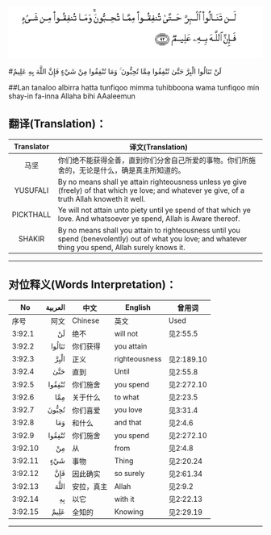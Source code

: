 ![003:092](images/003_092.gif)

#لَنْ تَنَالُوا الْبِرَّ حَتَّىٰ تُنْفِقُوا مِمَّا تُحِبُّونَ ۚ وَمَا تُنْفِقُوا مِنْ شَيْءٍ فَإِنَّ اللَّهَ بِهِ عَلِيمٌ 

##Lan tanaloo albirra hatta tunfiqoo mimma tuhibboona wama tunfiqoo min shay-in fa-inna Allaha bihi AAaleemun 

## 翻译(Translation)：

| Translator | 译文(Translation)                                            |
| :--------: | ------------------------------------------------------------ |
|    马坚    | 你们绝不能获得全善，直到你们分舍自己所爱的事物。你们所施舍的，无论是什么，确是真主所知道的。 |
|  YUSUFALI  | By no means shall ye attain righteousness unless ye give (freely) of that which ye love; and whatever ye give, of a truth Allah knoweth it well. |
| PICKTHALL  | Ye will not attain unto piety until ye spend of that which ye love. And whatsoever ye spend, Allah is Aware thereof. |
|   SHAKIR   | By no means shall you attain to righteousness until you spend (benevolently) out of what you love; and whatever thing you spend, Allah surely knows it. |

---

## 对位释义(Words Interpretation)：

| No   | العربية | 中文    | English | 曾用词 |
| ---- | ------: | ------- | ------- | ------ |
| 序号 |    阿文 | Chinese | 英文    | Used   |
| 3:92.1  | لَنْ     | 绝不       | will not      | 见2:55.5   |
| 3:92.2  | تَنَالُوا | 你们获得   | you attain    |            |
| 3:92.3  | الْبِرَّ   | 正义       | righteousness | 见2:189.10 |
| 3:92.4  | حَتَّىٰ    | 直到       | Until         | 见2:55.8   |
| 3:92.5  | تُنْفِقُوا | 你们施舍   | you spend     | 见2:272.10 |
| 3:92.6  | مِمَّا    | 关于什么   | to what       | 见2:23.5   |
| 3:92.7  | تُحِبُّونَ  | 你们喜爱   | you love      | 见3:31.4   |
| 3:92.8  | وَمَا    | 和什么     | and that      | 见2:4.6    |
| 3:92.9  | تُنْفِقُوا | 你们施舍   | you spend     | 见2:272.10 |
| 3:92.10 | مِنْ     | 从         | from          | 见2:4.8    |
| 3:92.11 | شَيْءٍ    | 事物       | Thing         | 见2:20.24  |
| 3:92.12 | فَإِنَّ    | 因此确实   | so surely     | 见2:61.34  |
| 3:92.13 | اللَّهَ   | 安拉，真主 | Allah         | 见2:9.2 |
| 3:92.14 | بِهِ     | 以它       | with it       | 见2:22.13  |
| 3:92.15 | عَلِيمٌ   | 全知的     | Knowing       | 见2:29.19  |

---
